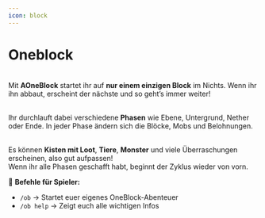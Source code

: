 ```yaml
---
icon: block
---
```


# Oneblock

\
Mit **AOneBlock** startet ihr auf **nur einem einzigen Block** im Nichts. Wenn ihr ihn abbaut, erscheint der nächste und so geht’s immer weiter!

\
Ihr durchlauft dabei verschiedene **Phasen** wie Ebene, Untergrund, Nether oder Ende. In jeder Phase ändern sich die Blöcke, Mobs und Belohnungen.

\
Es können **Kisten mit Loot**, **Tiere**, **Monster** und viele Überraschungen erscheinen, also gut aufpassen!\
Wenn ihr alle Phasen geschafft habt, beginnt der Zyklus wieder von vorn.



🧱 **Befehle für Spieler:**

* `/ob` → Startet euer eigenes OneBlock-Abenteuer
* `/ob help` → Zeigt euch alle wichtigen Infos

